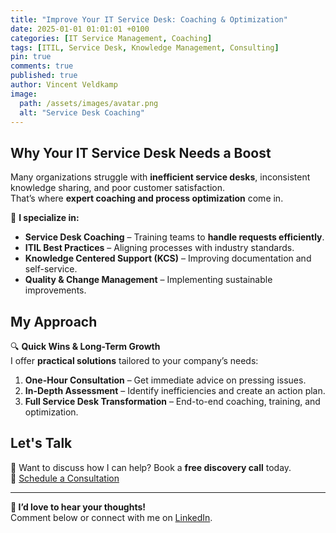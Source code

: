 ```yaml
---
title: "Improve Your IT Service Desk: Coaching & Optimization"
date: 2025-01-01 01:01:01 +0100
categories: [IT Service Management, Coaching]
tags: [ITIL, Service Desk, Knowledge Management, Consulting]
pin: true
comments: true
published: true
author: Vincent Veldkamp
image:
  path: /assets/images/avatar.png
  alt: "Service Desk Coaching"
---
```


## Why Your IT Service Desk Needs a Boost

Many organizations struggle with **inefficient service desks**, inconsistent knowledge sharing, and poor customer satisfaction.  
That’s where **expert coaching and process optimization** come in.

🚀 **I specialize in:**
- **Service Desk Coaching** – Training teams to **handle requests efficiently**.
- **ITIL Best Practices** – Aligning processes with industry standards.
- **Knowledge Centered Support (KCS)** – Improving documentation and self-service.
- **Quality & Change Management** – Implementing sustainable improvements.

## My Approach

🔍 **Quick Wins & Long-Term Growth**  
I offer **practical solutions** tailored to your company’s needs:
1. **One-Hour Consultation** – Get immediate advice on pressing issues.
2. **In-Depth Assessment** – Identify inefficiencies and create an action plan.
3. **Full Service Desk Transformation** – End-to-end coaching, training, and optimization.

## Let's Talk

📅 Want to discuss how I can help? Book a **free discovery call** today.  
🔗 [Schedule a Consultation](/coaching)

---

**💬 I’d love to hear your thoughts!**  
Comment below or connect with me on [LinkedIn](https://linkedin.com).

